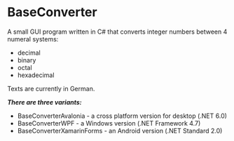 # BaseConverter

A small GUI program written in C# that converts integer numbers between 4 numeral systems:
- decimal
- binary
- octal
- hexadecimal

Texts are currently in German.

***There are three variants:***
- BaseConverterAvalonia - a cross platform version for desktop (.NET 6.0)
- BaseConverterWPF - a Windows version (.NET Framework 4.7)
- BaseConverterXamarinForms - an Android version (.NET Standard 2.0)

